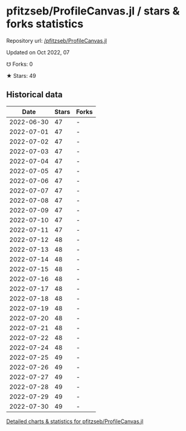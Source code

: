 # pfitzseb/ProfileCanvas.jl / stars & forks statistics

Repository url: [/pfitzseb/ProfileCanvas.jl](https://github.com/pfitzseb/ProfileCanvas.jl)

Updated on Oct 2022, 07

☋ Forks: 0

★ Stars: 49

## Historical data
| Date | Stars | Forks |
|------|-------|-------|
| 2022-06-30 | 47 | - | 
| 2022-07-01 | 47 | - | 
| 2022-07-02 | 47 | - | 
| 2022-07-03 | 47 | - | 
| 2022-07-04 | 47 | - | 
| 2022-07-05 | 47 | - | 
| 2022-07-06 | 47 | - | 
| 2022-07-07 | 47 | - | 
| 2022-07-08 | 47 | - | 
| 2022-07-09 | 47 | - | 
| 2022-07-10 | 47 | - | 
| 2022-07-11 | 47 | - | 
| 2022-07-12 | 48 | - | 
| 2022-07-13 | 48 | - | 
| 2022-07-14 | 48 | - | 
| 2022-07-15 | 48 | - | 
| 2022-07-16 | 48 | - | 
| 2022-07-17 | 48 | - | 
| 2022-07-18 | 48 | - | 
| 2022-07-19 | 48 | - | 
| 2022-07-20 | 48 | - | 
| 2022-07-21 | 48 | - | 
| 2022-07-22 | 48 | - | 
| 2022-07-24 | 48 | - | 
| 2022-07-25 | 49 | - | 
| 2022-07-26 | 49 | - | 
| 2022-07-27 | 49 | - | 
| 2022-07-28 | 49 | - | 
| 2022-07-29 | 49 | - | 
| 2022-07-30 | 49 | - | 


[Detailed charts & statistics for pfitzseb/ProfileCanvas.jl](https://reviewgithub.com/rep/pfitzseb/ProfileCanvas.jl)
